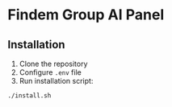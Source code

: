 # Findem Group AI Panel

## Installation
1. Clone the repository
2. Configure `.env` file
3. Run installation script:
```bash
./install.sh
